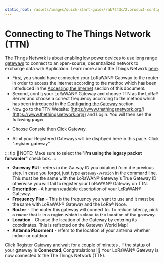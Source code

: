 ```yaml
---
static_root: /assets/images/quick-start-guide/rak7243c/2.product-configuration/4.connecting-ttn
---
```


# Connecting to The Things Network (TTN)

The Things Network is about enabling low power devices to use long range [gateways](https://www.thethingsnetwork.org/docs/gateways/) to connect to an open-source, decentralized network to exchange data with Application. Learn more about the Things Network [here](https://www.thethingsnetwork.org/docs/).

- First, you should have connected your LoRaWAN® Gateway to the router in order to access the internet according to the method which has been introduced in the [Accessing the Internet](/en-us/quick-start/rak7243c/accessing-your-gateway/accessing-the-internet.html) section of this document.
- Second, config your LoRaWAN® Gateway and choose TTN as the LoRa® Server and choose a correct frequency according to the method which has been introduced in the [Configuring the Gateway](/en-us/quick-start/rak7243c/configuring-the-gateway.html#server-is-ttn) section.
- Now go to the TTN Website: [https://www.thethingsnetwork.org/](https://www.thethingsnetwork.org/) and Login. You will then see the following page:

<rk-img
  :src="`${$frontmatter.static_root}/1.fnb3qqtayustdujbkhmt.jpg`"
  width="100%"
  figure-number="1"
  caption="The Things Network Home Page"
/>

- Choose Console then Click Gateway.

<rk-img
  :src="`${$frontmatter.static_root}/2.yeysczfmxhmlh26j6o28.jpg`"
  width="100%"
  figure-number="2"
  caption="The Things Network Console Page"
/>

<rk-img
  :src="`${$frontmatter.static_root}/3.qkmub7m7hgn0zzoi0cnh.jpg`"
  width="100%"
  figure-number="3"
  caption="Adding a Gateway to TTN"
/>

- All of your Registered Gateways will be displayed here in this page. Click "register gateway"

<rk-img
  :src="`${$frontmatter.static_root}/4.ohve3d6gfqksz1ctk27a.jpg`"
  width="100%"
  figure-number="4"
  caption="Registering your Gateway"
/>

::: tip 📝 NOTE:
 Make sure to select the \"**I'm using the legacy packet forwarder**\" check box.
:::

- **Gateway EUI** - refers to the Gatway ID you obtained from the previous step. In case you forgot, just type `gateway-version` in the command line. This must be the same with the LoRaWAN® Gateway's True Gateway ID otherwise you will fail to register your LoRaWAN® Gateway on TTN.
- **Description** - A human readable description of your LoRaWAN® Gateway.
- **Frequency Plan** - This is the frequency you want to use and it must be the same with LoRaWAN® Gateway and the LoRa® Node.
- **Router** - The router this gateway will connect to. To reduce latency, pick a router that is in a region which is close to the location of the gateway.
- **Location** - Choose the location of the Gateway by entering its coordinates. This is reflected on the Gateway World Map!
- **Antenna Placement** - refers to the location of your antenna whether indoor or outdoor.

Click Register Gateway and wait for a couple of minutes . If the status of your gateway is **Connected**, Congratulations! :tada: Your LoRaWAN® Gateway is now connected to the The Things Network (TTN).
